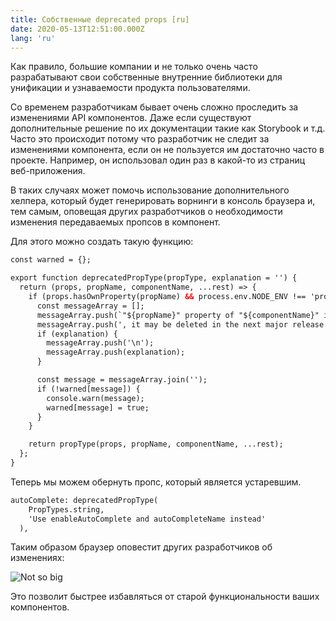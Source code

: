 ```yaml
---
title: Собственные deprecated props [ru]
date: 2020-05-13T12:51:00.000Z
lang: 'ru'
---
```

Как правило, большие компании и не только очень часто разрабатывают свои собственные внутренние библиотеки для унификации и узнаваемости продукта пользователями. 

Со временем разработчикам бывает очень сложно проследить за изменениями API компонентов. Даже если существуют дополнительные решение по их документации такие как Storybook и т.д. Часто это происходит потому что разработчик не следит за изменениями компонента, если он не пользуется им достаточно часто в проекте. Например, он использовал один раз в какой-то из страниц веб-приложения.

В таких случаях может помочь использование дополнительного хелпера, который будет генерировать ворнинги в консоль браузера и, тем самым, оповещая других разработчиков о необходимости изменения передаваемых пропсов в компонент. 

Для этого можно создать такую функцию:

```html
const warned = {};        

export function deprecatedPropType(propType, explanation = '') {
  return (props, propName, componentName, ...rest) => {
    if (props.hasOwnProperty(propName) && process.env.NODE_ENV !== 'production') {
      const messageArray = [];
      messageArray.push(`"${propName}" property of "${componentName}" is deprecated`);
      messageArray.push(', it may be deleted in the next major release');
      if (explanation) {
        messageArray.push('\n');
        messageArray.push(explanation);
      }

      const message = messageArray.join('');
      if (!warned[message]) {
        console.warn(message);
        warned[message] = true;
      }
    }

    return propType(props, propName, componentName, ...rest);
  };
}
```

Теперь мы можем обернуть пропс, который является устаревшим.

```html
autoComplete: deprecatedPropType(
    PropTypes.string,
    'Use enableAutoComplete and autoCompleteName instead'
  ),
```

Таким образом браузер оповестит других разработчиков об изменениях:

![Not so big](./dep.png)

Это позволит быстрее избавляться от старой функциональности ваших компонентов.
